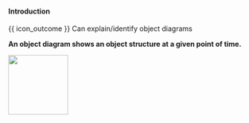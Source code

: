 <div id="title">

#### Introduction

</div>

<span id="prereqs"></span>

<span id="outcomes">{{ icon_outcome }} Can explain/identify object diagrams</span>

<div id="body">

**An object diagram shows an object structure at a given point of time.**

<tip-box> 

<img src="{{baseUrl}}/oop/associations/what/images/completeStructure.png" height="120" />

</tip-box>


</div>

<div id="extras">
</div>